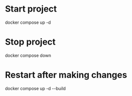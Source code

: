 # Start project
docker compose up -d

# Stop project
docker compose down

# Restart after making changes
docker compose up -d --build

